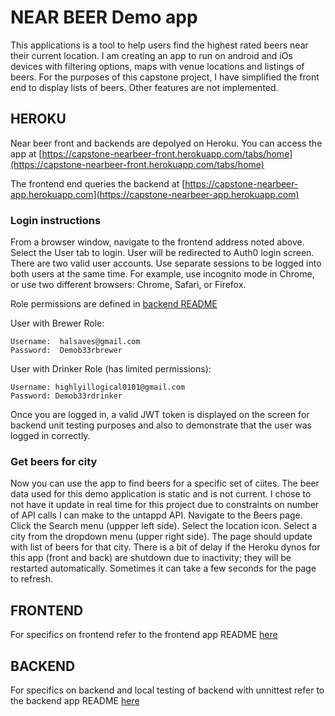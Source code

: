 # NEAR BEER Demo app  
This applications is a tool to help users find the highest rated beers near their current location.  I am creating an app to run on android and iOs devices with filtering options, maps with venue locations and listings of beers. For the purposes of this capstone project,  I have simplified the front end to display lists of beers.  Other features are not implemented.

## HEROKU
Near beer front and backends are depolyed on Heroku.  You can access the app at [https://capstone-nearbeer-front.herokuapp.com/tabs/home](https://capstone-nearbeer-front.herokuapp.com/tabs/home)

The frontend end queries the backend at [https://capstone-nearbeer-app.herokuapp.com](https://capstone-nearbeer-app.herokuapp.com)

### Login instructions

From a browser window, navigate to the frontend address noted above. Select the User tab to login.  User will be redirected to Auth0 login screen. There are two valid user accounts.  Use separate sessions to be logged into both users at the same time.  For example, use incognito mode in Chrome, or use two different browsers: Chrome, Safari, or Firefox.

Role permissions are defined in [backend README](backend/README.md)

User with Brewer Role:

```
Username:  halsaves@gmail.com
Password:  Demob33rbrewer
```
User with Drinker Role (has limited permissions):

```
Username: highlyillogical0101@gmail.com
Password: Demob33rdrinker
```

Once you are logged in, a valid JWT token is displayed on the screen for backend unit testing purposes and also to demonstrate that the user was logged in correctly.

### Get beers for city
Now you can use the app to find beers for a specific set of ciites.  The beer data used for this demo application is static and is not current.  I chose to not have it update in real time for this project due to constraints on number of API calls I can make to the untappd API.  Navigate to the Beers page. Click the Search menu (uppper left side). Select the location icon. Select a city from the dropdown menu (upper right side).  The page should update with list of beers for that city.  There is a bit of delay if the Heroku dynos for this app (front and back) are shutdown due to inactivity; they will be restarted automatically.   Sometimes it can take a few seconds for the page to refresh.

## FRONTEND
For specifics on frontend refer to the frontend app README [here](frontend/README.md)

## BACKEND
For specifics on backend and local testing of backend with unnittest refer to the backend app README [here](backend/README.md)